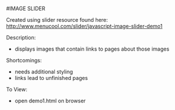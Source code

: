 #IMAGE SLIDER

Created using slider resource found here:
http://www.menucool.com/slider/javascript-image-slider-demo1

Description:
- displays images that contain links to pages about those images

Shortcomings:
- needs additional styling
- links lead to unfinished pages

To View:
- open demo1.html on browser

